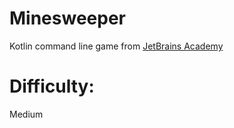 # Minesweeper
Kotlin command line game from [JetBrains Academy](https://hyperskill.org/projects/8)
# Difficulty:
Medium
